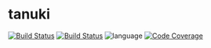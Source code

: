 tanuki
======

[![Build Status](https://img.shields.io/github/actions/workflow/status/bluescarni/tanuki/gha.yml?branch=main&style=for-the-badge)](https://github.com/bluescarni/tanuki/actions?query=workflow%3A%22GitHub+CI%22)
[![Build Status](https://img.shields.io/circleci/project/github/bluescarni/tanuki/main.svg?style=for-the-badge)](https://circleci.com/gh/bluescarni/tanuki)
![language](https://img.shields.io/badge/language-C%2B%2B20-blue.svg?style=for-the-badge)
[![Code Coverage](https://img.shields.io/codecov/c/github/bluescarni/tanuki.svg?style=for-the-badge)](https://codecov.io/github/bluescarni/tanuki?branch=main)
